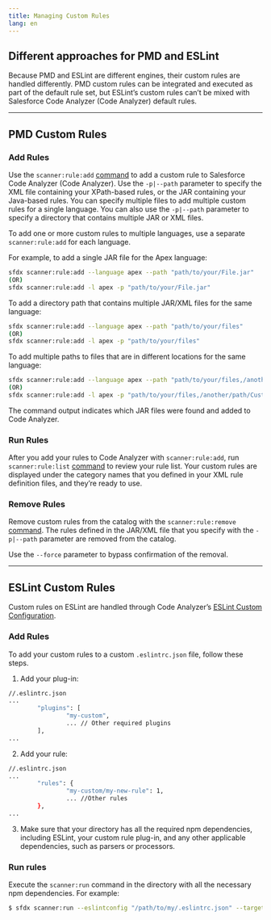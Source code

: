 ```yaml
---
title: Managing Custom Rules
lang: en
---
```


## Different approaches for PMD and ESLint

Because PMD and ESLint are different engines, their custom rules are handled differently. PMD custom rules can be integrated and executed as part of the default rule set, but ESLint’s custom rules can’t be mixed with Salesforce Code Analyzer (Code Analyzer) default rules. 

---

## PMD Custom Rules
### Add Rules

Use the ```scanner:rule:add``` [command](./en/v3.x/scanner-commands/add/) to add a custom rule to Salesforce Code Analyzer (Code Analyzer). Use the ```-p|--path``` parameter to specify the XML file containing your XPath-based rules, or the JAR containing your Java-based rules. You can specify multiple files to add multiple custom rules for a single language. You can also use the ```-p|--path``` parameter to specify a directory that contains multiple JAR or XML files.

To add one or more custom rules to multiple languages, use a separate ```scanner:rule:add``` for each language.

For example, to add a single JAR file for the Apex language:

```bash
sfdx scanner:rule:add --language apex --path "path/to/your/File.jar"
(OR)
sfdx scanner:rule:add -l apex -p "path/to/your/File.jar"
```

To add a directory path that contains multiple JAR/XML files for the same language:

```bash
sfdx scanner:rule:add --language apex --path "path/to/your/files"
(OR)
sfdx scanner:rule:add -l apex -p "path/to/your/files"
```

To add multiple paths to files that are in different locations for the same language:

```bash
sfdx scanner:rule:add --language apex --path "path/to/your/files,/another/path/Custom.jar,/yet/another/jar/lib"
(OR)
sfdx scanner:rule:add -l apex -p "path/to/your/files,/another/path/Custom.jar,/yet/another/jar/lib"
```

The command output indicates which JAR files were found and added to Code Analyzer.

### Run Rules

After you add your rules to Code Analyzer with ```scanner:rule:add```, run ```scanner:rule:list``` [command](./en/v3.x/scanner-commands/list/) to review your rule list. Your custom rules are displayed under the category names that you defined in your XML rule definition files, and they’re ready to use.

### Remove Rules

Remove custom rules from the catalog with the ```scanner:rule:remove``` [command](./en/v3.x/scanner-commands/remove/). The rules defined in the JAR/XML file that you specify with the ```-p|--path``` parameter are removed from the catalog.

Use the ``` --force ``` parameter to bypass confirmation of the removal.

---

## ESLint Custom Rules

Custom rules on ESLint are handled through Code Analyzer’s [ESLint Custom Configuration](./en/v3.x/custom-config/eslint/).

### Add Rules

To add your custom rules to a custom `.eslintrc.json` file, follow these steps.

1. Add your plug-in:
```bash
//.eslintrc.json
...
		"plugins": [
                "my-custom",
				... // Other required plugins
        ],
...
```

2. Add your rule:
```bash
//.eslintrc.json
...
		"rules": {
                "my-custom/my-new-rule": 1,
				... //Other rules
        },
...
```

3. Make sure that your directory has all the required npm dependencies, including ESLint, your custom rule plug-in, and any other applicable dependencies, such as parsers or processors.

### Run rules

Execute the `scanner:run` command in the directory with all the necessary npm dependencies. For example:

```bash
$ sfdx scanner:run --eslintconfig "/path/to/my/.eslintrc.json" --target "/path/to/target"
```
